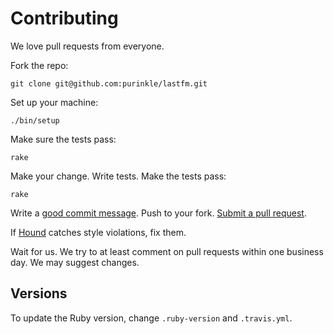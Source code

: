 # Contributing

We love pull requests from everyone.

Fork the repo:

    git clone git@github.com:purinkle/lastfm.git

Set up your machine:

    ./bin/setup

Make sure the tests pass:

    rake

Make your change. Write tests. Make the tests pass:

    rake

Write a [good commit message]. Push to your fork. [Submit a pull request].

[good commit message]: http://tbaggery.com/2008/04/19/a-note-about-git-commit-messages.html
[submit a pull request]: https://github.com/purinkle/lastfm/compare/

If [Hound] catches style violations, fix them.

[hound]: https://houndci.com

Wait for us. We try to at least comment on pull requests within one business
day. We may suggest changes.

## Versions

To update the Ruby version, change `.ruby-version` and `.travis.yml`.
